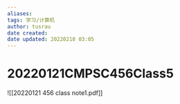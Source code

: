 ```yaml
---
aliases: 
tags: 学习/计算机
author: tusrau
date created: 
date updated: 20220210 03:05
---
```


# 20220121CMPSC456Class5
![[20220121 456 class note1.pdf]]